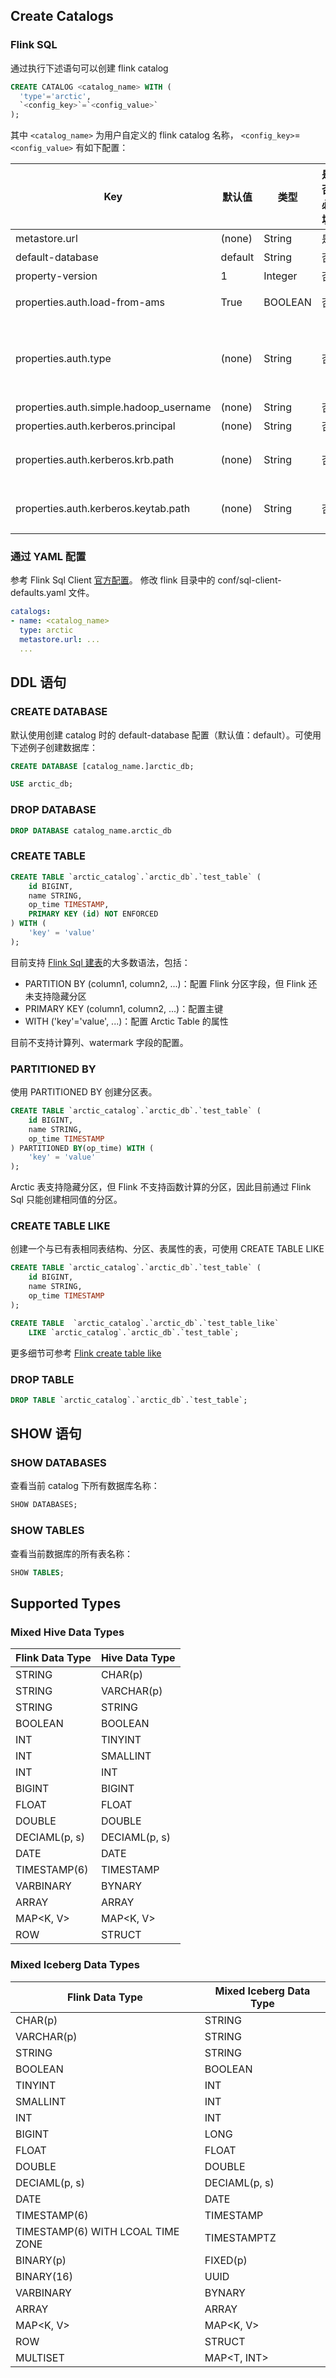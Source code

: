## Create Catalogs
### Flink SQL
通过执行下述语句可以创建 flink catalog

```sql
CREATE CATALOG <catalog_name> WITH (
  'type'='arctic',
  `<config_key>`=`<config_value>`
); 
```

其中 `<catalog_name>` 为用户自定义的 flink catalog 名称， `<config_key>`=`<config_value>` 有如下配置：

|Key|默认值|类型|是否必填|描述|
|--- |--- |--- |--- |--- |
|metastore.url|(none)|String|是|Arctic Metastore 的 URL，thrift://`<ip>`:`<port>`/`<catalog_name_in_metastore>`|
|default-database<img width=100/>|default|String|否|默认使用的数据库|
|property-version|1|Integer|否|Catalog properties 版本，此选项是为了将来的向后兼容性|
| properties.auth.load-from-ams | True | BOOLEAN | 否 |是否从 AMS 加载安全校验的配置。 true:从AMS加载；false:不使用AMS的配置。注意：不管该参数是否配置，只要用户配置了下述 auth.*** 相关参数，就会使用该配置进行访问|
| properties.auth.type | (none) | String | 否 | 表安全校验类型，有效值：simple、kerberos 或不配置。默认不配置，无需权限检验。simple：使用 hadoop 用户名，搭配参数'properties.auth.simple.hadoop_username'使用； kerberos：配置 kerberos 权限校验，搭配参数'properties.auth.kerberos.principal','properties.auth.kerberos.keytab','properties.auth.kerberos.krb'使用 |
| properties.auth.simple.hadoop_username | (none) | String | 否 | 使用该 hadoop username 访问，'properties.auth.type'='simple'时必填。|
| properties.auth.kerberos.principal | (none) | String | 否 | kerberos 的 principal 配置，'properties.auth.type'='kerberos'时必填。|
| properties.auth.kerberos.krb.path | (none) | String | 否 | kerberos 的 krb5.conf 配置文件的绝对路径（Flink SQL提交机器的本地文件路径，如用 Flink SQL Client提交SQL任务，该路径为同节点的本地路径，如 /XXX/XXX/krb5.conf）。'properties.auth.type'='kerberos'时必填。|
| properties.auth.kerberos.keytab.path | (none) | String | 否 | kerberos 的 XXX.keytab 配置文件的绝对路径（Flink SQL提交机器的本地文件路径，如用 Flink SQL Client提交SQL任务，该路径为同节点的本地路径，如 /XXX/XXX/XXX.keytab）。'properties.auth.type'='kerberos'时必填。|

### 通过 YAML 配置
参考 Flink Sql Client [官方配置](https://nightlies.apache.org/flink/flink-docs-release-1.12/dev/table/sqlClient.html#environment-files)。
修改 flink 目录中的 conf/sql-client-defaults.yaml 文件。
```yaml
catalogs:
- name: <catalog_name>
  type: arctic
  metastore.url: ...
  ...
```

## DDL 语句

### CREATE DATABASE
默认使用创建 catalog 时的 default-database 配置（默认值：default）。可使用下述例子创建数据库：
    
```sql
CREATE DATABASE [catalog_name.]arctic_db;

USE arctic_db;
```
### DROP DATABASE
    
```sql
DROP DATABASE catalog_name.arctic_db
```

### CREATE TABLE

```sql
CREATE TABLE `arctic_catalog`.`arctic_db`.`test_table` (
    id BIGINT,
    name STRING,
    op_time TIMESTAMP,
    PRIMARY KEY (id) NOT ENFORCED
) WITH (
    'key' = 'value'
);
```

目前支持 [Flink Sql 建表](https://nightlies.apache.org/flink/flink-docs-release-1.12/dev/table/sql/create.html#create-table)的大多数语法，包括：

- PARTITION BY (column1, column2, ...)：配置 Flink 分区字段，但 Flink 还未支持隐藏分区
- PRIMARY KEY (column1, column2, ...)：配置主键
- WITH ('key'='value', ...)：配置 Arctic Table 的属性

目前不支持计算列、watermark 字段的配置。
    
### PARTITIONED BY
使用 PARTITIONED BY 创建分区表。
```sql
CREATE TABLE `arctic_catalog`.`arctic_db`.`test_table` (
    id BIGINT,
    name STRING,
    op_time TIMESTAMP
) PARTITIONED BY(op_time) WITH (
    'key' = 'value'
);
```
Arctic 表支持隐藏分区，但 Flink 不支持函数计算的分区，因此目前通过 Flink Sql 只能创建相同值的分区。
### CREATE TABLE LIKE
创建一个与已有表相同表结构、分区、表属性的表，可使用 CREATE TABLE LIKE

```sql
CREATE TABLE `arctic_catalog`.`arctic_db`.`test_table` (
    id BIGINT,
    name STRING,
    op_time TIMESTAMP
);

CREATE TABLE  `arctic_catalog`.`arctic_db`.`test_table_like` 
    LIKE `arctic_catalog`.`arctic_db`.`test_table`;
```
更多细节可参考 [Flink create table like](https://nightlies.apache.org/flink/flink-docs-release-1.12/dev/table/sql/create.html#like)

### DROP TABLE
```sql
DROP TABLE `arctic_catalog`.`arctic_db`.`test_table`;
```

## SHOW 语句

### SHOW DATABASES
查看当前 catalog 下所有数据库名称：
```sql
SHOW DATABASES;
```

### SHOW TABLES
查看当前数据库的所有表名称：
```sql
SHOW TABLES;
```

## Supported Types

### Mixed Hive Data Types

| Flink Data Type    | Hive Data Type    |
|-----|-----|
| STRING    | CHAR(p)    |
| STRING    | VARCHAR(p)    |
| STRING    | STRING    |
| BOOLEAN    | BOOLEAN    |
| INT    | TINYINT    |
| INT    | SMALLINT    |
| INT    | INT    |
| BIGINT    | BIGINT    |
| FLOAT    | FLOAT     |
| DOUBLE    | DOUBLE    |
| DECIAML(p, s)    | DECIAML(p, s)    |
| DATE    | DATE    |
| TIMESTAMP(6)    | TIMESTAMP    |
| VARBINARY    | BYNARY    |
| ARRAY<T>     | ARRAY<T>     |
| MAP<K, V>    | MAP<K, V>     |
| ROW    | STRUCT       |


### Mixed Iceberg Data Types
| Flink Data Type    | Mixed Iceberg Data Type    |
|-----|-----|
| CHAR(p)    | STRING    |
| VARCHAR(p)    | STRING    |
| STRING    | STRING    |
| BOOLEAN    | BOOLEAN    |
| TINYINT    | INT    |
| SMALLINT    | INT    |
| INT    | INT    |
| BIGINT    | LONG    |
| FLOAT    | FLOAT     |
| DOUBLE    | DOUBLE    |
| DECIAML(p, s)    | DECIAML(p, s)    |
| DATE    | DATE    |
| TIMESTAMP(6)    | TIMESTAMP    |
| TIMESTAMP(6) WITH LCOAL TIME ZONE    | TIMESTAMPTZ    |
| BINARY(p)    | FIXED(p)    |
| BINARY(16)    | UUID       |
| VARBINARY    | BYNARY    |
| ARRAY<T>     | ARRAY<T>     |
| MAP<K, V>    | MAP<K, V>     |
| ROW    | STRUCT       |
| MULTISET<T>    | MAP<T, INT>       |
